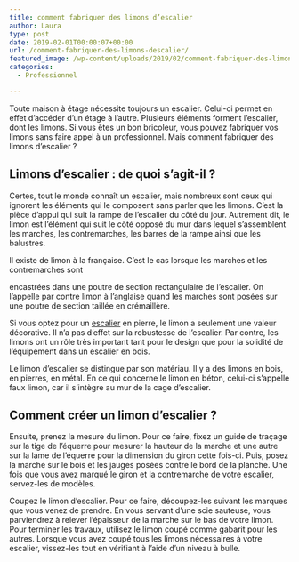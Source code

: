 ```yaml
---
title: comment fabriquer des limons d’escalier
author: Laura
type: post
date: 2019-02-01T00:00:07+00:00
url: /comment-fabriquer-des-limons-descalier/
featured_image: /wp-content/uploads/2019/02/comment-fabriquer-des-limons-descalier.jpg
categories:
  - Professionnel

---
```

Toute maison à étage nécessite toujours un escalier. Celui-ci permet en effet d’accéder d’un étage à l’autre. Plusieurs éléments forment l’escalier, dont les limons. Si vous êtes un bon bricoleur, vous pouvez fabriquer vos limons sans faire appel à un professionnel. Mais comment fabriquer des limons d&#8217;escalier ? 

## 

## Limons d’escalier : de quoi s’agit-il ?

Certes, tout le monde connaît un escalier, mais nombreux sont ceux qui ignorent les éléments qui le composent sans parler que les limons. C’est la pièce d’appui qui suit la rampe de l’escalier du côté du jour. Autrement dit, le limon est l’élément qui suit le côté opposé du mur dans lequel s’assemblent les marches, les contremarches, les barres de la rampe ainsi que les balustres. 



Il existe de limon à la française. C’est le cas lorsque les marches et les contremarches sont 

encastrées dans une poutre de section rectangulaire de l’escalier. On l’appelle par contre limon à l’anglaise quand les marches sont posées sur une poutre de section taillée en crémaillère. 



Si vous optez pour un <a href="https://www.mistermenuiserie.com/escalier.html" target="_blank">escalier</a> en pierre, le limon a seulement une valeur décorative. Il n’a pas d’effet sur la robustesse de l’escalier. Par contre, les limons ont un rôle très important tant pour le design que pour la solidité de l’équipement dans un escalier en bois. 

Le limon d’escalier se distingue par son matériau. Il y a des limons en bois, en pierres, en métal. En ce qui concerne le limon en béton, celui-ci s’appelle faux limon, car il s’intègre au mur de la cage d’escalier. 

## 

## Comment créer un limon d’escalier ?

Ensuite, prenez la mesure du limon. Pour ce faire, fixez un guide de traçage sur la tige de l’équerre pour mesurer la hauteur de la marche et une autre sur la lame de l’équerre pour la dimension du giron cette fois-ci. Puis, posez la marche sur le bois et les jauges posées contre le bord de la planche. Une fois que vous avez marqué le giron et la contremarche de votre escalier, servez-les de modèles. 



Coupez le limon d’escalier. Pour ce faire, découpez-les suivant les marques que vous venez de prendre. En vous servant d’une scie sauteuse, vous parviendrez à relever l’épaisseur de la marche sur le bas de votre limon. Pour terminer les travaux, utilisez le limon coupé comme gabarit pour les autres. Lorsque vous avez coupé tous les limons nécessaires à votre escalier, vissez-les tout en vérifiant à l’aide d’un niveau à bulle.